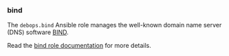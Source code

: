 ### bind

The `debops.bind` Ansible role manages the well-known domain name server
(DNS) software [BIND](https://www.isc.org/bind/).

Read the [bind role documentation](https://docs.debops.org/en/HEAD/ansible/roles/bind/) for more details.
